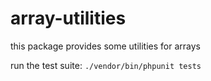 # array-utilities

this package provides some utilities for arrays

run the test suite:
`./vendor/bin/phpunit tests`